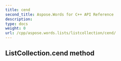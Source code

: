 ```yaml
---
title: cend
second_title: Aspose.Words for C++ API Reference
description: 
type: docs
weight: 0
url: /cpp/aspose.words.lists/listcollection/cend/
---
```

## ListCollection.cend method




